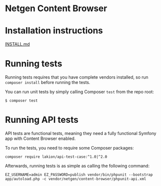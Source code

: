 Netgen Content Browser
======================

# Installation instructions

[INSTALL.md](INSTALL.md)

# Running tests

Running tests requires that you have complete vendors installed, so run
`composer install` before running the tests.

You can run unit tests by simply calling Composer `test` from the repo root:

```
$ composer test
```

# Running API tests

API tests are functional tests, meaning they need a fully functional Symfony app
with Content Browser enabled.

To run the tests, you need to require some Composer packages:

```
composer require lakion/api-test-case:^1.0|^2.0
```

Afterwards, running tests is as simple as calling the following command:

```
EZ_USERNAME=admin EZ_PASSWORD=publish vendor/bin/phpunit --bootstrap app/autoload.php -c vendor/netgen/content-browser/phpunit-api.xml
```
